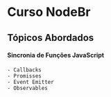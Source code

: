 # Curso NodeBr

## Tópicos Abordados

#### Sincronia  de Funções JavaScript
    - Callbacks 
    - Promisses
    - Event Emitter 
    - Observables
